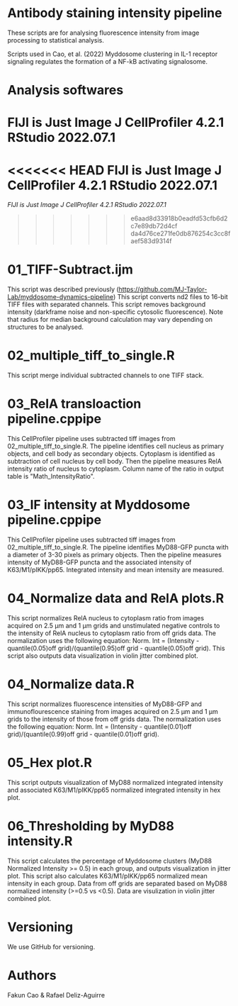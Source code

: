 # Antibody staining intensity pipeline

These scripts are for analysing fluorescence intensity from image processing to statistical analysis. 

Scripts used in Cao, et al. (2022) Myddosome clustering in IL-1 receptor signaling regulates the formation of a NF-kB activating signalosome.

# Analysis softwares
**FIJI is Just Image J**
**CellProfiler 4.2.1**
**RStudio 2022.07.1**
=======
<<<<<<< HEAD
**FIJI is Just Image J**
**CellProfiler 4.2.1**
**RStudio 2022.07.1**
=======
*FIJI is Just Image J*
*CellProfiler 4.2.1*
*RStudio 2022.07.1*
>>>>>>> e6aad8d33918b0eadfd53cfb6d2c7e89db72d4cf
>>>>>>> da4d76ce271fe0db876254c3cc8faef583d9314f

# 01_TIFF-Subtract.ijm
This script was described previously (https://github.com/MJ-Taylor-Lab/myddosome-dynamics-pipeline)
This script converts nd2 files to 16-bit TIFF files with separated channels. This script removes background intensity (darkframe noise and non-specific cytosolic fluorescence). Note that radius for median background calculation may vary depending on structures to be analysed.

# 02_multiple_tiff_to_single.R
This script merge individual subtracted channels to one TIFF stack.

# 03_RelA transloaction pipeline.cppipe
This CellProfiler pipeline uses subtracted tiff images from 02_multiple_tiff_to_single.R. The pipeline identifies cell nucleus as primary objects, and cell body as secondary objects. Cytoplasm is identified as subtraction of cell nucleus by cell body. Then the pipeline measures RelA intensity ratio of nucleus to cytoplasm. Column name of the ratio in output table is "Math_IntensityRatio".

# 03_IF intensity at Myddosome pipeline.cppipe
This CellProfiler pipeline uses subtracted tiff images from 02_multiple_tiff_to_single.R. The pipeline identifies MyD88-GFP puncta with a diameter of 3-30 pixels as primary objects. Then the pipeline measures intensity of MyD88-GFP puncta and the associated intensity of K63/M1/pIKK/pp65. Integrated intensity and mean intensity are measured.

# 04_Normalize data and RelA plots.R
This script normalizes RelA nucleus to cytoplasm ratio from images acquired on 2.5 µm and 1 µm grids and unstimulated negative controls to the intensity of RelA nucleus to cytoplasm ratio from off grids data. The normalization uses the following equation: Norm. Int = (Intensity - quantile(0.05)off grid)/(quantile(0.95)off grid - quantile(0.05)off grid). This script also outputs data visualization in violin jitter combined plot.

# 04_Normalize data.R
This script normalizes fluorescence intensities of MyD88-GFP and immunoflourescence staining from images acquired on 2.5 µm and 1 µm grids to the intensity of those from off grids data. The normalization uses the following equation: Norm. Int = (Intensity - quantile(0.01)off grid)/(quantile(0.99)off grid - quantile(0.01)off grid).

# 05_Hex plot.R
This script outputs visualization of MyD88 normalized integrated intensity and associated K63/M1/pIKK/pp65 normalized integrated intensity in hex plot.

# 06_Thresholding by MyD88 intensity.R
This script calculates the percentage of Myddosome clusters (MyD88 Normalized Intensity >= 0.5) in each group, and outputs visualization in jitter plot. 
This script also calculates K63/M1/pIKK/pp65 normalized mean intensity in each group. Data from off grids are separated based on MyD88 normalized intensity (>=0.5 vs <0.5). Data are visulization in violin jitter combined plot.   

# Versioning
We use GitHub for versioning.

# Authors
Fakun Cao & Rafael Deliz-Aguirre
